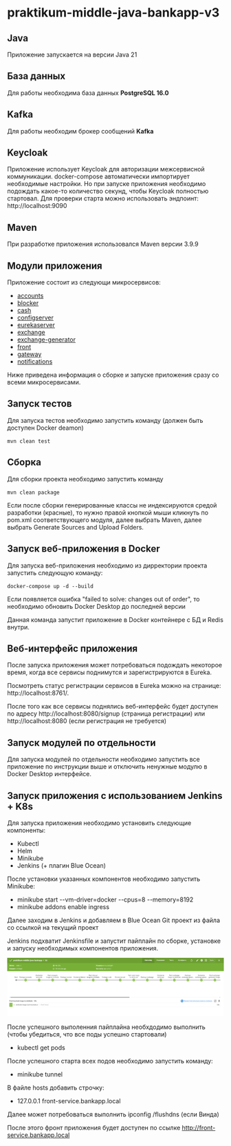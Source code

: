 # praktikum-middle-java-bankapp-v3

## Java
Приложение запускается на версии Java 21

## База данных
Для работы необходима база данных **PostgreSQL 16.0**

## Kafka
Для работы необходим брокер сообщений **Kafka**

## Keycloak
Приложение использует Keycloak для авторизации межсервисной коммуникации.
docker-compose автоматически импортирует необходимые настройки.
Но при запуске приложения необходимо подождать какое-то количество секунд, чтобы Keycloak полностью стартовал.
Для проверки старта можно использовать эндпоинт: http://localhost:9090

## Maven
При разработке приложения использовался Maven версии 3.9.9

## Модули приложения
Приложение состоит из следующи микросервисов:
 - [accounts](accounts)
 - [blocker](blocker)
 - [cash](cash)
 - [configserver](configserver)
 - [eurekaserver](eurekaserver)
 - [exchange](exchange)
 - [exchange-generator](exchange-generator)
 - [front](front)
 - [gateway](gateway)
 - [notifications](notifications)

Ниже приведена информация о сборке и запуске приложения сразу со всеми микросервисами.

## Запуск тестов
Для запуска тестов необходимо запустить команду (должен быть доступен Docker deamon)
```
mvn clean test
```

## Сборка
Для сборки проекта необходимо запустить команду
```
mvn clean package
```
Если после сборки генерированные классы не индексируются средой разработки (красные), то нужно правой кнопкой мыши кликнуть по pom.xml соответствующего модуля, далее выбрать Maven, далее выбрать Generate Sources and Upload Folders.

## Запуск веб-приложения в Docker
Для запуска веб-приложения необходимо из дирректории проекта запустить следующую команду:

```
docker-compose up -d --build
```
Если появляется ошибка "failed to solve: changes out of order", то необходимо обновить Docker Desktop до последней версии

Данная команда запустит приложение в Docker контейнере с БД и Redis внутри.

## Веб-интерфейс приложения
После запуска приложения может потребоваться подождать некоторое время, когда все сервисы поднимутся и зарегистрируются в Eureka.

Посмотреть статус регистрации сервисов в Eureka можно на странице: http://localhost:8761/.

После того как все сервисы поднялись веб-интерфейс будет доступен по адресу http://localhost:8080/signup (страница регистрации) или http://localhost:8080 (если регистрация не требуется)

## Запуск модулей по отдельности
Для запуска модулей по отдельности необходимо запустить все приложение по инструкции выше и отключить ненужные модулю в Docker Desktop интерфейсе.

## Запуск приложения с использованием Jenkins + K8s
Для запуска приложения необходимо установить следующие компоненты:
- Kubectl
- Helm
- Minikube
- Jenkins (+ плагин Blue Ocean)

После установки указанных компонентов необходимо запустить Minikube:
- minikube start --vm-driver=docker --cpus=8 --memory=8192
- minikube addons enable ingress

Далее заходим в Jenkins и добавляем в Blue Ocean Git проект из файла со ссылкой на текущий проект

Jenkins подхватит Jenkinsfile и запустит пайплайн по сборке, установке и запуску необходимых компонентов приложения.

![evidence_that_everything_works_so_you_dont_have_to_check.png](evidence_that_everything_works_so_you_dont_have_to_check.png)

После успешного выполенния пайплайна необхдодимо выполнить (чтобы убедиться, что все поды успешно стартовали)
- kubectl get pods

После успешного старта всех подов необходимо запустить команду:
- minikube tunnel

В файле hosts добавить строчку:
- 127.0.0.1 front-service.bankapp.local

Далее может потребоваться выполнить ipconfig /flushdns (если Винда)

После этого фронт приложения будет доступен по ссылке http://front-service.bankapp.local